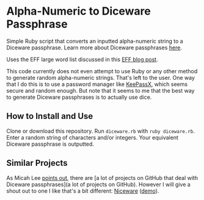 # Alpha-Numeric to Diceware Passphrase

Simple Ruby script that converts an inputted alpha-numeric string to a Diceware passphrase. Learn more about Diceware passphrases [here](https://theintercept.com/2015/03/26/passphrases-can-memorize-attackers-cant-guess/).

Uses the EFF large word list discussed in this [EFF blog post](https://www.eff.org/deeplinks/2016/07/new-wordlists-random-passphrases).

This code currently does not even attempt to use Ruby or any other method to generate random alpha-numeric strings. That's left to the user. One way that I do this is to use a password manager like [KeePassX](https://www.keepassx.org/), which seems secure and random enough. But note that it seems to me that the best way to generate Diceware passphrases is to actually use dice.

## How to Install and Use

Clone or download this repository. Run `diceware.rb` with `ruby diceware.rb`. Enter a random string of characters and/or integers. Your equivalent Diceware passphrase is outputted. 

## Similar Projects

As Micah Lee [points out](https://theintercept.com/2015/03/26/passphrases-can-memorize-attackers-cant-guess/), there are [a lot of projects on GitHub that deal with Diceware passphrases](a lot of projects on GitHub). However I will give a shout out to one I like that's a bit different: [Niceware](https://github.com/diracdeltas/niceware) ([demo](https://diracdeltas.github.io/niceware/)).
